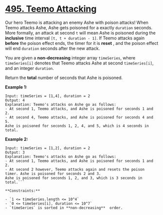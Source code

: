 # [495. Teemo Attacking](https://leetcode.com/problems/teemo-attacking/description/)

Our hero Teemo is attacking an enemy Ashe with poison attacks! When Teemo attacks Ashe, Ashe gets poisoned for a exactly `duration` seconds. More formally, an attack at second `t` will mean Ashe is poisoned during the **inclusive**  time interval `[t, t + duration - 1]`. If Teemo attacks again **before**  the poison effect ends, the timer for it is **reset** , and the poison effect will end `duration` seconds after the new attack.

You are given a **non-decreasing**  integer array `timeSeries`, where `timeSeries[i]` denotes that Teemo attacks Ashe at second `timeSeries[i]`, and an integer `duration`.

Return the **total**  number of seconds that Ashe is poisoned.

**Example 1:** 

```
Input: timeSeries = [1,4], duration = 2
Output: 4
Explanation: Teemo's attacks on Ashe go as follows:
- At second 1, Teemo attacks, and Ashe is poisoned for seconds 1 and 2.
- At second 4, Teemo attacks, and Ashe is poisoned for seconds 4 and 5.
Ashe is poisoned for seconds 1, 2, 4, and 5, which is 4 seconds in total.
```

**Example 2:** 

```
Input: timeSeries = [1,2], duration = 2
Output: 3
Explanation: Teemo's attacks on Ashe go as follows:
- At second 1, Teemo attacks, and Ashe is poisoned for seconds 1 and 2.
- At second 2 however, Teemo attacks again and resets the poison timer. Ashe is poisoned for seconds 2 and 3.
Ashe is poisoned for seconds 1, 2, and 3, which is 3 seconds in total.```

**Constraints:** 

- `1 <= timeSeries.length <= 10^4`
- `0 <= timeSeries[i], duration <= 10^7`
- `timeSeries` is sorted in **non-decreasing**  order.
